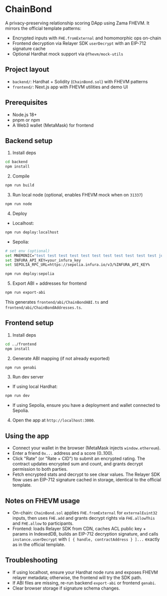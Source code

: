 # ChainBond

A privacy-preserving relationship scoring DApp using Zama FHEVM. It mirrors the official template patterns:
- Encrypted inputs with `FHE.fromExternal` and homomorphic ops on-chain
- Frontend decryption via Relayer SDK `userDecrypt` with an EIP-712 signature cache
- Optional Hardhat mock support via `@fhevm/mock-utils`

## Project layout

- `backend/`: Hardhat + Solidity (`ChainBond.sol`) with FHEVM patterns
- `frontend/`: Next.js app with FHEVM utilities and demo UI

## Prerequisites

- Node.js 18+
- pnpm or npm
- A Web3 wallet (MetaMask) for frontend

## Backend setup

1) Install deps
```bash
cd backend
npm install
```

2) Compile
```bash
npm run build
```

3) Run local node (optional, enables FHEVM mock when on `31337`)
```bash
npm run node
```

4) Deploy
- Localhost:
```bash
npm run deploy:localhost
```
- Sepolia:
```bash
# set env (optional)
set MNEMONIC="test test test test test test test test test test test junk"
set INFURA_API_KEY=your_infura_key
set SEPOLIA_RPC_URL=https://sepolia.infura.io/v3/%INFURA_API_KEY%

npm run deploy:sepolia
```

5) Export ABI + addresses for frontend
```bash
npm run export-abi
```
This generates `frontend/abi/ChainBondABI.ts` and `frontend/abi/ChainBondAddresses.ts`.

## Frontend setup

1) Install deps
```bash
cd ../frontend
npm install
```

2) Generate ABI mapping (if not already exported)
```bash
npm run genabi
```

3) Run dev server
- If using local Hardhat:
```bash
npm run dev
```
- If using Sepolia, ensure you have a deployment and wallet connected to Sepolia.

4) Open the app at `http://localhost:3000`.

## Using the app

- Connect your wallet in the browser (MetaMask injects `window.ethereum`).
- Enter a friend `0x...` address and a score (0..100).
- Click "Rate" (or "Rate + CID") to submit an encrypted rating. The contract updates encrypted sum and count, and grants decrypt permission to both parties.
- Fetch encrypted stats and decrypt to see clear values. The Relayer SDK flow uses an EIP-712 signature cached in storage, identical to the official template.

## Notes on FHEVM usage

- On-chain: `ChainBond.sol` applies `FHE.fromExternal` for `externalEuint32` inputs, then uses `FHE.add` and grants decrypt rights via `FHE.allowThis` and `FHE.allow` to participants.
- Frontend: loads Relayer SDK from CDN, caches ACL public key + params in IndexedDB, builds an EIP-712 decryption signature, and calls `instance.userDecrypt` with `[ { handle, contractAddress } ]...` exactly as in the official template.

## Troubleshooting

- If using localhost, ensure your Hardhat node runs and exposes FHEVM relayer metadata; otherwise, the frontend will try the SDK path.
- If ABI files are missing, re-run backend `export-abi` or frontend `genabi`.
- Clear browser storage if signature schema changes.


